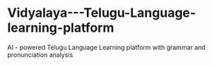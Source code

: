 # Vidyalaya---Telugu-Language-learning-platform
AI - powered Telugu Language Learning platform with grammar and pronunciation analysis
